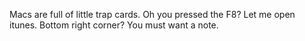 Macs are full of little trap cards. Oh you pressed the F8? Let me open itunes. Bottom right corner? You must want a note.

